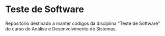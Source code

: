 # Teste de Software

Repositório destinado a manter códigos da disciplina "Teste de Software" do curso de Análise e Desenvolvimento de Sistemas.